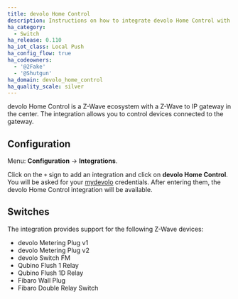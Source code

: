 ```yaml
---
title: devolo Home Control
description: Instructions on how to integrate devolo Home Control with Home Assistant.
ha_category:
  - Switch
ha_release: 0.110
ha_iot_class: Local Push
ha_config_flow: true
ha_codeowners:
  - '@2Fake'
  - '@Shutgun'
ha_domain: devolo_home_control
ha_quality_scale: silver
---
```


devolo Home Control is a Z-Wave ecosystem with a Z-Wave to IP gateway in the center. The integration allows you to control devices connected to the gateway.

## Configuration

Menu: **Configuration** -> **Integrations**.

Click on the `+` sign to add an integration and click on **devolo Home Control**. You will be asked for your [mydevolo](https://www.mydevolo.com) credentials. After entering them, the devolo Home Control integration will be available.

## Switches

The integration provides support for the following Z-Wave devices:

- devolo Metering Plug v1
- devolo Metering Plug v2
- devolo Switch FM
- Qubino Flush 1 Relay
- Qubino Flush 1D Relay
- Fibaro Wall Plug
- Fibaro Double Relay Switch
